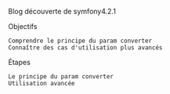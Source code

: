 Blog découverte de symfony4.2.1

 Objectifs

    Comprendre le principe du param converter
    Connaître des cas d'utilisation plus avancés

Étapes

    Le principe du param converter
    Utilisation avancée
